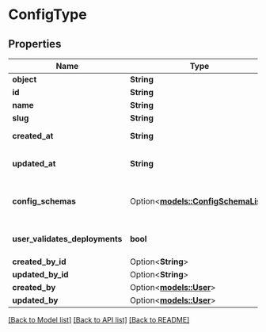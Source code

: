 # ConfigType

## Properties

Name | Type | Description | Notes
------------ | ------------- | ------------- | -------------
**object** | **String** |  | 
**id** | **String** | ID of the config type | 
**name** | **String** | Name of the config type | 
**slug** | **String** | Slug of the config type | 
**created_at** | **String** | Timestamp of when the config type was created | 
**updated_at** | **String** | Timestamp of when the config type was last updated | 
**config_schemas** | Option<[**models::ConfigSchemaList**](ConfigSchemaList.md)> | Expand the config schemas using 'expand[]=config_schemas' in the query string | [optional]
**user_validates_deployments** | **bool** | Whether the config type requires user validation for deployments | 
**created_by_id** | Option<**String**> |  | 
**updated_by_id** | Option<**String**> |  | 
**created_by** | Option<[**models::User**](User.md)> |  | 
**updated_by** | Option<[**models::User**](User.md)> |  | 

[[Back to Model list]](../README.md#documentation-for-models) [[Back to API list]](../README.md#documentation-for-api-endpoints) [[Back to README]](../README.md)


